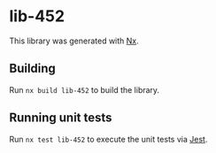 # lib-452

This library was generated with [Nx](https://nx.dev).

## Building

Run `nx build lib-452` to build the library.

## Running unit tests

Run `nx test lib-452` to execute the unit tests via [Jest](https://jestjs.io).
